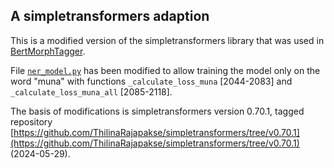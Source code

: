 ## A simpletransformers adaption

This is a modified version of the simpletransformers library that was used in [BertMorphTagger](../).

File [`ner_model.py`](./ner/ner_model.py) has been modified to allow training the model only on the word "muna" with functions `_calculate_loss_muna` [2044-2083] and `_calculate_loss_muna_all` [2085-2118].

The basis of modifications is simpletransformers version 0.70.1, tagged repository [https://github.com/ThilinaRajapakse/simpletransformers/tree/v0.70.1](https://github.com/ThilinaRajapakse/simpletransformers/tree/v0.70.1) (2024-05-29).